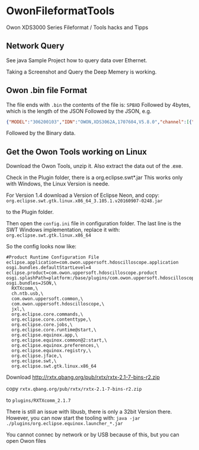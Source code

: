 # OwonFileformatTools
Owon XDS3000 Series Fileformat / Tools hacks and Tipps

## Network Query
See java Sample Project how to query data over Ethernet.

Taking a Screenshot and Query the Deep Memery is working.

## Owon .bin file Format
The file ends with `.bin`
the contents of the file is: `SPBXD`
Followed by 4bytes, which is the length of the JSON
Followed by the JSON, e.g.
```json
{"MODEL":"306200103","IDN":"OWON,XDS3062A,1707604,V5.8.0","channel":[{"Index":"CH1","Availability_Flag":"TRUE","Display_Switch":"OFF","Wave_Character":"CH1","Sample_Rate":"(200MS/s)","Acqu_Mode":"SAMPle","Storage_Depth":"40M","Display_Mode":"Normal","Hscale":"10ms","Vscale":"20.0mV","Reference_Zero":"0","Scroll_Pos_Time":"0.000000us","Trig_After_Time":"3.430000us","Trig_Tops_Tme":"0.000000us","Adc_Data_Time":"0.005000us","Adc_Data0_Time":"0.000000us","Voltage_Rate":"1.250000mv","Data_Length":"40000000","Probe_Magnification":"1X","Current_Rate":10000.000000,"Current_Ratio":12.500000,"Measure_Current_Switch":"OFF","Cyc":"0.000000us","Freq":"0.000000Hz","PRECISION":0},]
```

Followed by the Binary data.


## Get the Owon Tools working on Linux
Download the Owon Tools, unzip it. Also extract the data out of the .exe.

Check in the Plugin folder, there is a org.eclipse.swt*.jar
This works only with Windows, the Linux Version is neede.

For Version 1.4 download a Version of Eclipse Neon, and copy:
 `org.eclipse.swt.gtk.linux.x86_64_3.105.1.v20160907-0248.jar`

to the Plugin folder.

Then open the `config.ini` file in configuration folder.
The last line is the SWT Windows implementation, replace it with:
  `org.eclipse.swt.gtk.linux.x86_64`

So the config looks now like:
```
#Product Runtime Configuration File
eclipse.application=com.owon.uppersoft.hdoscilloscope.application
osgi.bundles.defaultStartLevel=4
eclipse.product=com.owon.uppersoft.hdoscilloscope.product
osgi.splashPath=platform:/base/plugins/com.owon.uppersoft.hdoscilloscope
osgi.bundles=JSON,\
  RXTXcomm,\
  ch.ntb.usb,\
  com.owon.uppersoft.common,\
  com.owon.uppersoft.hdoscilloscope,\
  jxl,\
  org.eclipse.core.commands,\
  org.eclipse.core.contenttype,\
  org.eclipse.core.jobs,\
  org.eclipse.core.runtime@start,\
  org.eclipse.equinox.app,\
  org.eclipse.equinox.common@2:start,\
  org.eclipse.equinox.preferences,\
  org.eclipse.equinox.registry,\
  org.eclipse.jface,\
  org.eclipse.swt,\
  org.eclipse.swt.gtk.linux.x86_64
```

Download
http://rxtx.qbang.org/pub/rxtx/rxtx-2.1-7-bins-r2.zip

copy
 `rxtx.qbang.org/pub/rxtx/rxtx-2.1-7-bins-r2.zip`

to
 `plugins/RXTXcomm_2.1.7`


There is still an issue with libusb, there is only a 32bit Version there.
However, you can now start the tooling with:
 `java -jar ./plugins/org.eclipse.equinox.launcher_*.jar`

You cannot connec by network or by USB because of this, but you can open Owon files






